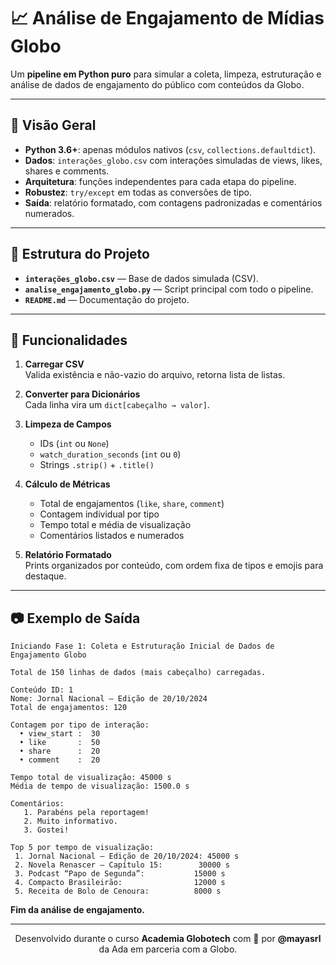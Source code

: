 
# 📈 Análise de Engajamento de Mídias Globo

Um **pipeline em Python puro** para simular a coleta, limpeza, estruturação e análise de dados de engajamento do público com conteúdos da Globo.  

---

## 🧐 Visão Geral

- **Python 3.6+**: apenas módulos nativos (`csv`, `collections.defaultdict`).  
- **Dados**: `interações_globo.csv` com interações simuladas de views, likes, shares e comments.  
- **Arquitetura**: funções independentes para cada etapa do pipeline.  
- **Robustez**: `try/except` em todas as conversões de tipo.  
- **Saída**: relatório formatado, com contagens padronizadas e comentários numerados.

---

## 📁 Estrutura do Projeto

- **`interações_globo.csv`** — Base de dados simulada (CSV).  
- **`analise_engajamento_globo.py`** — Script principal com todo o pipeline.  
- **`README.md`** — Documentação do projeto.

---

## 🚀 Funcionalidades

1. **Carregar CSV**  
   Valida existência e não-vazio do arquivo, retorna lista de listas.

2. **Converter para Dicionários**  
   Cada linha vira um `dict[cabeçalho → valor]`.

3. **Limpeza de Campos**  
   - IDs (`int` ou `None`)  
   - `watch_duration_seconds` (`int` ou `0`)  
   - Strings `.strip()` + `.title()`  

4. **Cálculo de Métricas**  
   - Total de engajamentos (`like`, `share`, `comment`)  
   - Contagem individual por tipo  
   - Tempo total e média de visualização  
   - Comentários listados e numerados  

5. **Relatório Formatado**  
   Prints organizados por conteúdo, com ordem fixa de tipos e emojis para destaque.

---

## 📷 Exemplo de Saída

```console
Iniciando Fase 1: Coleta e Estruturação Inicial de Dados de Engajamento Globo

Total de 150 linhas de dados (mais cabeçalho) carregadas.

Conteúdo ID: 1
Nome: Jornal Nacional – Edição de 20/10/2024
Total de engajamentos: 120

Contagem por tipo de interação:
  • view_start :  30
  • like       :  50
  • share      :  20
  • comment    :  20

Tempo total de visualização: 45000 s  
Média de tempo de visualização: 1500.0 s  

Comentários:
   1. Parabéns pela reportagem!  
   2. Muito informativo.  
   3. Gostei!  

Top 5 por tempo de visualização:
 1. Jornal Nacional – Edição de 20/10/2024: 45000 s  
 2. Novela Renascer – Capítulo 15:        30000 s  
 3. Podcast “Papo de Segunda”:           15000 s  
 4. Compacto Brasileirão:                12000 s  
 5. Receita de Bolo de Cenoura:          8000 s  
```

**Fim da análise de engajamento.**

---

<p align="center"> Desenvolvido durante o curso <strong>Academia Globotech</strong> com 💛 por <strong>@mayasrl</strong> da Ada em parceria com a Globo. </p>
